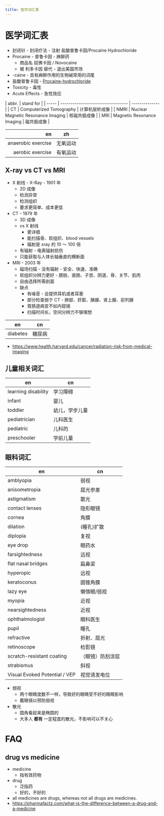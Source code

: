 ```yaml
---
title: 医学词汇表
---
```


# 医学词汇表

- 封闭针 - 封闭疗法 - 注射 盐酸普鲁卡因/Procaine Hydrochloride
- Procaine - 普鲁卡因 - 麻醉药
  - 商品名 奴佛卡因 / Novocaine
  - 被 利多卡因 替代 - 退出美国市场
- -caine - 具有麻醉作用的生物碱常用的词尾
- 盐酸普鲁卡因 - [Procaine-hydrochloride](https://pubchem.ncbi.nlm.nih.gov/compound/Procaine-hydrochloride)
- Toxicity - 毒性
- Acute Effects - 急性效应

| abbr. | stand for                          |
| ----- | ---------------------------------- | -------------- |
| CT    | Computerized Tomography            | 计算机层析成像 |
| NMRI  | Nuclear Magnetic Resonance Imaging | 核磁共振成像   |
| MRI   | Magnetic Resonance Imaging         | 磁共振成像     |

|                 en | zh       |
| -----------------: | -------- |
| anaerobic exercise | 无氧运动 |
|   aerobic exercise | 有氧运动 |

## X-ray vs CT vs MRI

- X 射线 - X-Ray - 1901 年
  - 2D 成像
  - 检测异常
  - 检测组织
  - 要求更简单、成本更低
- CT - 1979 年
  - 3D 成像
  - vs X 射线
    - 更详细
    - 能扫描骨、软组织、blood vessels
    - 辐射是 xray 的 10 ～ 100 倍
  - 有辐射 - 电离辐射损伤
  - 只能获取与人体长轴垂直的横断面
- MRI - 2003 年
  - 磁场扫描 - 没有辐射 - 安全、快速、准确
  - 软组织分辨力更好 - 膀胱、直肠、子宫、阴道、骨、关节、肌肉
  - 自由选择所需剖面
  - 缺点
    - 有噪音 - 会提供耳机或者耳塞
    - 部分检查弱于 CT - 肺部、肝脏、胰腺、肾上腺、前列腺
    - 胃肠道病变不如内窥镜
    - 扫描时间长，空间分辨力不够理想

| en       | cn     |
| -------- | ------ |
| diabetes | 糖尿病 |

- https://www.health.harvard.edu/cancer/radiation-risk-from-medical-imaging

## 儿童相关词汇

| en                  | cn             |
| ------------------- | -------------- |
| learning disability | 学习障碍       |
| infant              | 婴儿           |
| toddler             | 幼儿，学步儿童 |
| pediatrician        | 儿科医生       |
| pediatric           | 儿科的         |
| preschooler         | 学前儿童       |

## 眼科词汇

| en                            | cn               |
| ----------------------------- | ---------------- |
| amblyopia                     | 弱视             |
| anisometropia                 | 屈光参差         |
| astigmatism                   | 散光             |
| contact lenses                | 隐形眼镜         |
| cornea                        | 角膜             |
| dilation                      | (瞳孔)扩散       |
| diplopia                      | 复视             |
| eye drop                      | 眼药水           |
| farsightedness                | 远视             |
| flat nasal bridges            | 扁鼻梁           |
| hyperopic                     | 远视             |
| keratoconus                   | 圆锥角膜         |
| lazy eye                      | 懒惰眼/弱视      |
| myopia                        | 近视             |
| nearsightedness               | 近视             |
| ophthalmologist               | 眼科医生         |
| pupil                         | 瞳孔             |
| refractive                    | 折射、屈光       |
| retinoscope                   | 检影镜           |
| scratch-resistant coating     | （眼镜）防刮涂层 |
| strabismus                    | 斜视             |
| Visual Evoked Potential / VEP | 视觉诱发电位     |

- 弱视
  - 两个眼睛度数不一样，导致好的眼睛受不好的眼睛影响
  - 戴眼镜以预防弱视
- 散光
  - 圆角看起来是椭圆的
  - 大多人 **都有** 一定程度的散光，不影响可以不关心

# FAQ

## drug vs medicine

- medicine
  - 指有效药物
- drug
  - 泛指药
  - 好的，不好的
- all medicines are drugs, whereas not all drugs are medicines.
- https://pharmafactz.com/what-is-the-difference-between-a-drug-and-a-medicine
